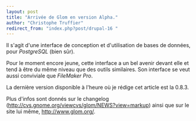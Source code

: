 ```yaml
---
layout: post
title: "Arrivée de Glom en version Alpha."
author: "Christophe Truffier"
redirect_from: "index.php?post/drupal-16 "
---
```





<!--more-->


<p>

Il s'agit d'une interface de conception et d'utilisation de bases de données, pour <em>PostgreSQL</em> (bien sûr).</p>

<p>

Pour le moment encore jeune, cette interface a un bel avenir devant elle et tend à être du même niveau que des outils similaires. Son interface se veut aussi conviviale que <em>FileMaker Pro</em>.</p>

<p>

La dernière version disponible à l'heure où je rédige cet article est la 0.8.3.

</p>

<p>

Plus d'infos sont donnés sur le changelog (<a href="http://cvs.gnome.org/viewcvs/glom/NEWS?view=markup">http://cvs.gnome.org/viewcvs/glom/NEWS?view=markup</a>) ainsi que sur le site lui même, <a href="http://www.glom.org/">http://www.glom.org/</a>.

</p>